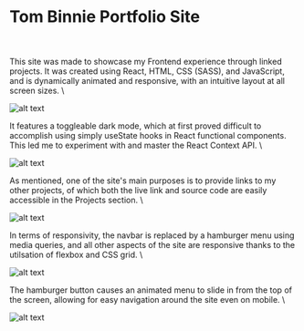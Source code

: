 # Tom Binnie Portfolio Site
\
\
This site was made to showcase my Frontend experience through linked projects. It was created using React,
HTML, CSS (SASS), and JavaScript, and is dynamically animated and responsive, with an intuitive layout at all screen sizes.
\

![alt text](https://github.com/tomkotsu/tomkotsu.github.io/blob/main/screenshots/portfolio-1.PNG)



It features a toggleable dark mode, which at first proved difficult to accomplish using simply useState hooks in React functional components.
This led me to experiment with and master the React Context API.
\

![alt text](https://github.com/tomkotsu/tomkotsu.github.io/blob/main/screenshots/portfolio-2.PNG)



As mentioned, one of the site's main purposes is to provide links to my other projects, of which both the live link and source code are easily accessible in the Projects section.
\

![alt text](https://github.com/tomkotsu/tomkotsu.github.io/blob/main/screenshots/portfolio-3.PNG)



In terms of responsivity, the navbar is replaced by a hamburger menu using media queries, and all other aspects of the site are responsive thanks to the
utilsation of flexbox and CSS grid.
\

![alt text](https://github.com/tomkotsu/tomkotsu.github.io/blob/main/screenshots/portfolio-4.png)



The hamburger button causes an animated menu to slide in from the top of the screen, allowing for easy navigation around the site even on mobile.
\

![alt text](https://github.com/tomkotsu/tomkotsu.github.io/blob/main/screenshots/portfolio-5.png)
